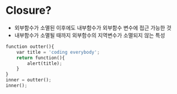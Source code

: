 # Closure?

- 외부함수가 소멸된 이후에도 내부함수가 외부함수 변수에 접근 가능한 것
- 내부함수가 소멸될 때까지 외부함수의 지역변수가 소멸되지 않는 특성

```python
function outter(){
    var title = 'coding everybody';  
    return function(){        
        alert(title);
    }
}
inner = outter();
inner();
```
